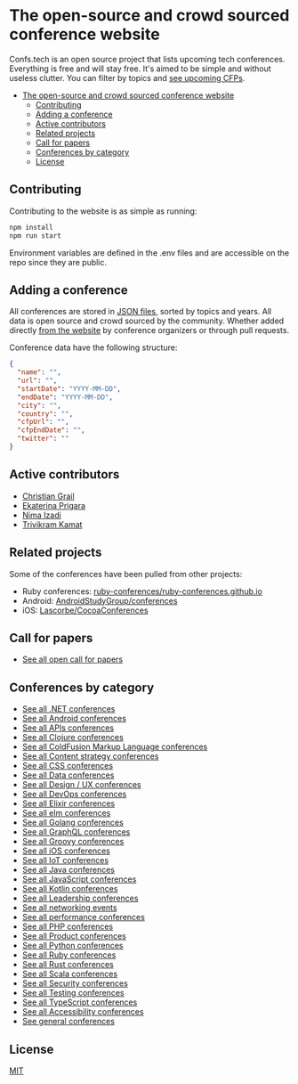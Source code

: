# The open-source and crowd sourced conference website

Confs.tech is an open source project that lists upcoming tech conferences. Everything is free and will stay free. It's aimed to be simple and without useless clutter. You can filter by topics and [see upcoming CFPs](https://confs.tech/cfp).

- [The open-source and crowd sourced conference website](#the-open-source-and-crowd-sourced-conference-website)
  - [Contributing](#contributing)
  - [Adding a conference](#adding-a-conference)
  - [Active contributors](#active-contributors)
  - [Related projects](#related-projects)
  - [Call for papers](#call-for-papers)
  - [Conferences by category](#conferences-by-category)
  - [License](#license)

## Contributing 

Contributing to the website is as simple as running:

```sh
npm install
npm run start
```

Environment variables are defined in the .env files and are accessible on the repo since they are public.

## Adding a conference

All conferences are stored in [JSON files](https://github.com/tech-conferences/conference-data/tree/master/conferences), sorted by topics and years. All data is open source and crowd sourced by the community. Whether added directly [from the website](https://confs.tech/conferences/new) by conference organizers or through pull requests.

Conference data have the following structure:

```json
{
  "name": "",
  "url": "",
  "startDate": "YYYY-MM-DD",
  "endDate": "YYYY-MM-DD",
  "city": "",
  "country": "",
  "cfpUrl": "",
  "cfpEndDate": "",
  "twitter": ""
}
```

## Active contributors

- [Christian Grail](https://twitter.com/cgrail)
- [Ekaterina Prigara](https://twitter.com/katyaprigara)
- [Nima Izadi](https://nimz.co)
- [Trivikram Kamat](https://twitter.com/trivikram)


## Related projects

Some of the conferences have been pulled from other projects:

- Ruby conferences: [ruby-conferences/ruby-conferences.github.io](https://github.com/ruby-conferences/ruby-conferences.github.io)
- Android: [AndroidStudyGroup/conferences](https://github.com/AndroidStudyGroup/conferences)
- iOS: [Lascorbe/CocoaConferences](https://github.com/Lascorbe/CocoaConferences)

## Call for papers
- [See all open call for papers](https://confs.tech/cfp)

## Conferences by category

- [See all .NET conferences](https://confs.tech/dotnet)
- [See all Android conferences](https://confs.tech/android)
- [See all APIs conferences](https://confs.tech/api)
- [See all Clojure conferences](https://confs.tech/clojure)
- [See all ColdFusion Markup Language conferences](https://confs.tech/cfml)
- [See all Content strategy conferences](https://confs.tech/tech-comm)
- [See all CSS conferences](https://confs.tech/css)
- [See all Data conferences](https://confs.tech/data)
- [See all Design / UX conferences](https://confs.tech/ux)
- [See all DevOps conferences](https://confs.tech/devops)
- [See all Elixir conferences](https://confs.tech/elixir)
- [See all elm conferences](https://confs.tech/elm)
- [See all Golang conferences](https://confs.tech/golang)
- [See all GraphQL conferences](https://confs.tech/graphql)
- [See all Groovy conferences](https://confs.tech/groovy)
- [See all iOS conferences](https://confs.tech/ios)
- [See all IoT conferences](https://confs.tech/iot)
- [See all Java conferences](https://confs.tech/java)
- [See all JavaScript conferences](https://confs.tech/javascript)
- [See all Kotlin conferences](https://confs.tech/kotlin)
- [See all Leadership conferences](https://confs.tech/product)
- [See all networking events](https://confs.tech/networking)
- [See all performance conferences](https://confs.tech/performance)
- [See all PHP conferences](https://confs.tech/php)
- [See all Product conferences](https://confs.tech/product)
- [See all Python conferences](https://confs.tech/python)
- [See all Ruby conferences](https://confs.tech/ruby)
- [See all Rust conferences](https://confs.tech/rust)
- [See all Scala conferences](https://confs.tech/scala)
- [See all Security conferences](https://confs.tech/security)
- [See all Testing conferences](https://confs.tech/testing)
- [See all TypeScript conferences](https://confs.tech/typescript)
- [See all Accessibility conferences](https://confs.tech/accessibility)
- [See general conferences](https://confs.tech/general)

## License

[MIT](LICENSE.md)
